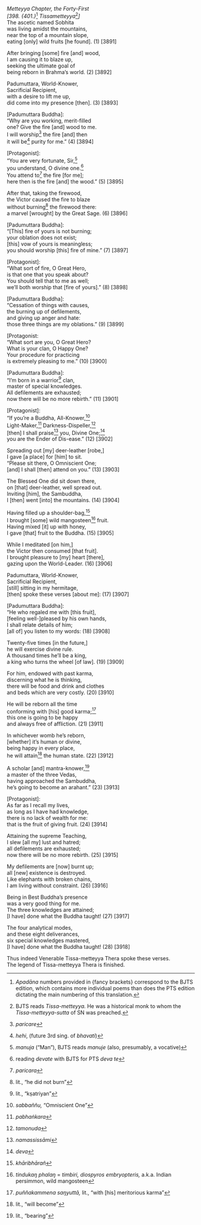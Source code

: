 *Metteyya Chapter, the Forty-First*  
*\[398. {401.}*[^1] *Tissametteyya*[^2]*\]*  
The ascetic named Sobhita  
was living amidst the mountains,  
near the top of a mountain slope,  
eating \[only\] wild fruits \[he found\]. (1) \[3891\]

After bringing \[some\] fire \[and\] wood,  
I am causing it to blaze up,  
seeking the ultimate goal of  
being reborn in Brahma’s world. (2) \[3892\]

Padumuttara, World-Knower,  
Sacrificial Recipient,  
with a desire to lift me up,  
did come into my presence \[then\]. (3) \[3893\]

\[Padumuttara Buddha\]:  
“Why are you working, merit-filled  
one? Give the fire \[and\] wood to me.  
I will worship[^3] the fire \[and\] then  
it will be[^4] purity for me.” (4) \[3894\]

\[Protagonist\]:  
“You are very fortunate, Sir,[^5]  
you understand, O divine one.[^6]  
You attend to[^7] the fire \[for me\];  
here then is the fire \[and\] the wood.” (5) \[3895\]

After that, taking the firewood,  
the Victor caused the fire to blaze  
without burning[^8] the firewood there:  
a marvel \[wrought\] by the Great Sage. (6) \[3896\]

\[Padumuttara Buddha\]:  
“\[This\] fire of yours is not burning;  
your oblation does not exist;  
\[this\] vow of yours is meaningless;  
you should worship \[this\] fire of mine.” (7) \[3897\]

\[Protagonist\]:  
“What sort of fire, O Great Hero,  
is that one that you speak about?  
You should tell that to me as well;  
we’ll both worship that \[fire of yours\].” (8) \[3898\]

\[Padumuttara Buddha\]:  
“Cessation of things with causes,  
the burning up of defilements,  
and giving up anger and hate:  
those three things are my oblations.” (9) \[3899\]

\[Protagonist:  
“What sort are you, O Great Hero?  
What is your clan, O Happy One?  
Your procedure for practicing  
is extremely pleasing to me.” (10) \[3900\]

\[Padumuttara Buddha\]:  
“I’m born in a warrior[^9] clan,  
master of special knowledges.  
All defilements are exhausted;  
now there will be no more rebirth.” (11) \[3901\]

\[Protagonist\]:  
“If you’re a Buddha, All-Knower,[^10]  
Light-Maker,[^11] Darkness-Dispeller,[^12]  
\[then\] I shall praise[^13] you, Divine One;[^14]  
you are the Ender of Dis-ease.” (12) \[3902\]

Spreading out \[my\] deer-leather \[robe,\]  
I gave \[a place\] for \[him\] to sit.  
“Please sit there, O Omniscient One;  
\[and\] I shall \[then\] attend on you.” (13) \[3903\]

The Blessed One did sit down there,  
on \[that\] deer-leather, well spread out.  
Inviting \[him\], the Sambuddha,  
I \[then\] went \[into\] the mountains. (14) \[3904\]

Having filled up a shoulder-bag,[^15]  
I brought \[some\] wild mangosteen[^16] fruit.  
Having mixed \[it\] up with honey,  
I gave \[that\] fruit to the Buddha. (15) \[3905\]

While I meditated \[on him,\]  
the Victor then consumed \[that fruit\].  
I brought pleasure to \[my\] heart \[there\],  
gazing upon the World-Leader. (16) \[3906\]

Padumuttara, World-Knower,  
Sacrificial Recipient,  
\[still\] sitting in my hermitage,  
\[then\] spoke these verses \[about me\]: (17) \[3907\]

\[Padumuttara Buddha\]:  
“He who regaled me with \[this fruit\],  
\[feeling well-\]pleased by his own hands,  
I shall relate details of him;  
\[all of\] you listen to my words: (18) \[3908\]

Twenty-five times \[in the future,\]  
he will exercise divine rule.  
A thousand times he’ll be a king,  
a king who turns the wheel \[of law\]. (19) \[3909\]

For him, endowed with past karma,  
discerning what he is thinking,  
there will be food and drink and clothes  
and beds which are very costly. (20) \[3910\]

He will be reborn all the time  
conforming with \[his\] good karma;[^17]  
this one is going to be happy  
and always free of affliction. (21) \[3911\]

In whichever womb he’s reborn,  
\[whether\] it’s human or divine,  
being happy in every place,  
he will attain[^18] the human state. (22) \[3912\]

A scholar \[and\] mantra-knower,[^19]  
a master of the three Vedas,  
having approached the Sambuddha,  
he’s going to become an arahant.” (23) \[3913\]

\[Protagonist\]:  
As far as I recall my lives,  
as long as I have had knowledge,  
there is no lack of wealth for me:  
that is the fruit of giving fruit. (24) \[3914\]

Attaining the supreme Teaching,  
I slew \[all my\] lust and hatred;  
all defilements are exhausted;  
now there will be no more rebirth. (25) \[3915\]

My defilements are \[now\] burnt up;  
all \[new\] existence is destroyed.  
Like elephants with broken chains,  
I am living without constraint. (26) \[3916\]

Being in Best Buddha’s presence  
was a very good thing for me.  
The three knowledges are attained;  
\[I have\] done what the Buddha taught! (27) \[3917\]

The four analytical modes,  
and these eight deliverances,  
six special knowledges mastered,  
\[I have\] done what the Buddha taught! (28) \[3918\]

Thus indeed Venerable Tissa-metteyya Thera spoke these verses.  
The legend of Tissa-metteyya Thera is finished.  
[^1]: *Apadāna* numbers provided in {fancy brackets} correspond to the
    BJTS edition, which contains more individual poems than does the PTS
    edition dictating the main numbering of this translation.  
[^2]: BJTS reads *Tissa-metteyya.* He was a historical monk to whom the
    *Tissa-metteyya-sutta* of SN was preached.  
[^3]: *paricare*  
[^4]: *hehi*, (future 3rd sing. of *bhavati*)  
[^5]: *manuja* (“Man”), BJTS reads *manuje* (also, presumably, a
    vocative)  
[^6]: reading *devate* with BJTS for PTS *deva te*  
[^7]: *paricara*  
[^8]: lit., “he did not burn”  
[^9]: lit., “kṣatriyan”  
[^10]: *sabbaññu,* “Omniscient One”  
[^11]: *pabhaṅkara*  
[^12]: *tamonuda*  
[^13]: *namassissāmi*  
[^14]: *deva*  
[^15]: *khāribhārañ*  
[^16]: *tindukaŋ phalaŋ* = *timbiri, diospyros embryopteris,* a.k.a.
    Indian persimmon, wild mangosteen  
[^17]: *puññakammena saŋyuttā,* lit., “with \[his\] meritorious karma”  
[^18]: lit., “will become”  
[^19]: lit., “bearing”

